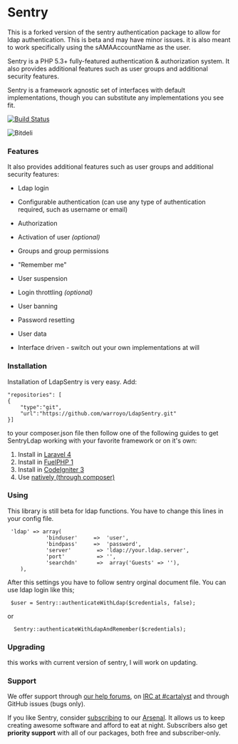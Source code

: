 # Sentry

This is a forked version of the sentry authentication package to allow for ldap authentication. This is beta and may have minor issues. it is also meant to work specifically using the sAMAAccountName as the user.

Sentry is a PHP 5.3+ fully-featured authentication & authorization system. It also provides additional features such as user groups and additional security features.

Sentry is a framework agnostic set of interfaces with default implementations, though you can substitute any implementations you see fit.

[![Build Status](https://travis-ci.org/cartalyst/sentry.png?branch=master)](https://travis-ci.org/cartalyst/sentry)

![Bitdeli](https://d2weczhvl823v0.cloudfront.net/cartalyst/sentry/trend.png)

### Features

It also provides additional features such as user groups and additional security features:
- Ldap login


- Configurable authentication (can use any type of authentication required, such as username or email)
- Authorization
- Activation of user *(optional)*
- Groups and group permissions
- "Remember me"
- User suspension
- Login throttling *(optional)*
- User banning
- Password resetting
- User data
- Interface driven - switch out your own implementations at will

### Installation

Installation of LdapSentry is very easy. Add:

    "repositories": [
    {
        "type":"git",
        "url":"https://github.com/warroyo/LdapSentry.git"
    }]

to your composer.json file then follow one of the following guides to get SentryLdap working with your favorite framework or on it's own:


1. Install in [Laravel 4](http://docs.cartalyst.com/sentry-2/installation/laravel-4)
2. Install in [FuelPHP 1](http://docs.cartalyst.com/sentry-2/installation/fuelphp-1)
3. Install in [CodeIgniter 3](http://docs.cartalyst.com/sentry-2/installation/codeigniter-3)
4. Use [natively (through composer)](http://docs.cartalyst.com/sentry-2/installation/composer)

### Using

This library is still beta for ldap functions. You have to change this lines in your config file.

	 'ldap' => array(
                'binduser'     =>  'user',
                'bindpass'     =>  'password',
                'server'        => 'ldap://your.ldap.server',
                'port'          => '',
                'searchdn'      =>  array('Guests' => ''),
        ),


After this settings you have to follow sentry orginal document file. You can use ldap login like this;

     $user = Sentry::authenticateWithLdap($credentials, false);
or

      Sentry::authenticateWithLdapAndRemember($credentials);

### Upgrading
this works with current version of sentry, I will work on updating.

### Support

We offer support through [our help forums](http://help.cartalyst.com), on [IRC at #cartalyst](http://webchat.freenode.net/?channels=cartalyst) and through GitHub issues (bugs only).

If you like Sentry, consider [subscribing](http://www.cartalyst.com/pricing) to our [Arsenal](http://www.cartalyst.com/arsenal). It allows us to keep creating awesome software and afford to eat at night. Subscribers also get **priority support** with all of our packages, both free and subscriber-only.

